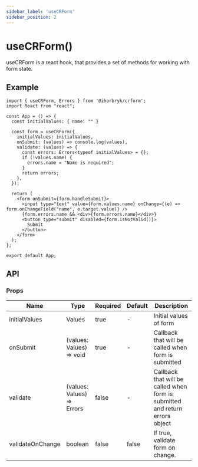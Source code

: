```yaml
---
sidebar_label: 'useCRForm'
sidebar_position: 2
---
```

# useCRForm()

useCRForm is a react hook, that provides a set of methods for working with form state.

## Example

```tsx
import { useCRForm, Errors } from '@ihorbryk/crform';
import React from "react";

const App = () => {
  const initialValues: { name: "" }

  const form = useCRForm({
    initialValues: initialValues,
    onSubmit: (values) => console.log(values),
    validate: (values) => {
      const errors: Errors<typeof initialValues> = {};
      if (!values.name) {
        errors.name = "Name is required";
      }
      return errors;
    },
  });

  return (
    <form onSubmit={form.handleSubmit}>
      <input type="text" value={form.values.name} onChange={(e) => form.onChangeField("name", e.target.value)} />
      {form.errors.name && <div>{form.errors.name}</div>}
      <button type="submit" disabled={form.isNotValid()}>
        Submit
      </button>
    </form>
  );
};

export default App;
```

## API

### Props

| Name | Type | Required | Default | Description |
| --- | --- | --- | --- | --- |
| initialValues | Values | true | - | Initial values of form |
| onSubmit | (values: Values) => void | true | - | Callback that will be called when form is submitted |
| validate | (values: Values) => Errors | false | - | Callback that will be called when form is submitted and return errors object |
| validateOnChange | boolean | false | false | If true, validate form on change. |



